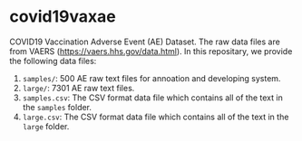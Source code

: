 # covid19vaxae

COVID19 Vaccination Adverse Event (AE) Dataset. 
The raw data files are from VAERS (https://vaers.hhs.gov/data.html).
In this repositary, we provide the following data files:

1. `samples/`: 500 AE raw text files for annoation and developing system. 
2. `large/`: 7301 AE raw text files.
3. `samples.csv`: The CSV format data file which contains all of the text in the `samples` folder. 
4. `large.csv`: The CSV format data file which contains all of the text in the `large` folder.

